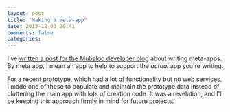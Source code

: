 ```yaml
---
layout: post
title: "Making a meta-app"
date: 2013-12-03 20:41
comments: false
categories: 
---
```

I've [written a post for the Mubaloo developer blog](http://mubaloo.com/news-info/making-a-metaapp-helper-mac-apps-for-ios-developers) about writing meta-apps. By meta app, I mean an app to help to support the *actual* app you're writing. 

For a recent prototype, which had a lot of functionality but no web services, I made one of these to populate and maintain the prototype data instead of cluttering the main app with lots of creation code. It was a revelation, and I'll be keeping this approach firmly in mind for future projects. 
